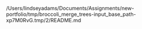 /Users/lindseyadams/Documents/Assignments/new-portfolio/tmp/broccoli_merge_trees-input_base_path-xp7M0RvG.tmp/2/README.md